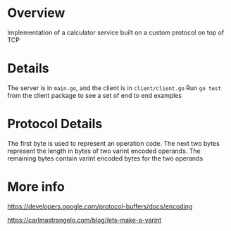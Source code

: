 Overview
========
Implementation of a calculator service built on a custom protocol 
on top of TCP 

Details
========
The server is in `main.go`, and the client is in `client/client.go`
Run `go test` from the client package to see a set of end to end examples

Protocol Details
================
The first byte is used to represent an operation code.
The next two bytes represent the length in bytes of two varint encoded operands.
The remaining bytes contain varint encoded bytes for the two operands

More info
=========
https://developers.google.com/protocol-buffers/docs/encoding

https://carlmastrangelo.com/blog/lets-make-a-varint 

